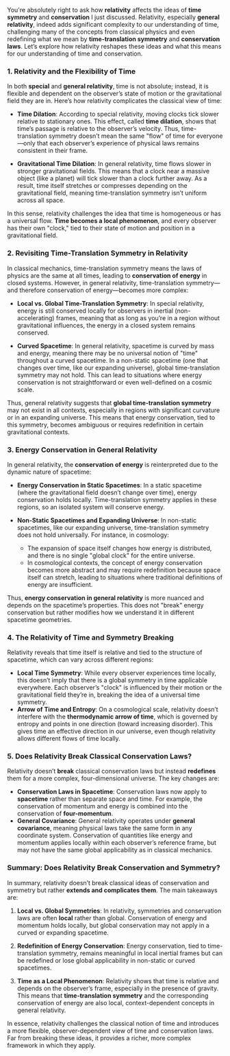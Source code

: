 You're absolutely right to ask how **relativity** affects the ideas of **time symmetry** and **conservation** I just discussed. Relativity, especially **general relativity**, indeed adds significant complexity to our understanding of time, challenging many of the concepts from classical physics and even redefining what we mean by **time-translation symmetry** and **conservation laws**. Let’s explore how relativity reshapes these ideas and what this means for our understanding of time and conservation.

### 1. **Relativity and the Flexibility of Time**

In both **special** and **general relativity**, time is not absolute; instead, it is flexible and dependent on the observer’s state of motion or the gravitational field they are in. Here’s how relativity complicates the classical view of time:

- **Time Dilation**: According to special relativity, moving clocks tick slower relative to stationary ones. This effect, called **time dilation**, shows that time’s passage is relative to the observer’s velocity. Thus, time-translation symmetry doesn’t mean the same "flow" of time for everyone—only that each observer’s experience of physical laws remains consistent in their frame.
  
- **Gravitational Time Dilation**: In general relativity, time flows slower in stronger gravitational fields. This means that a clock near a massive object (like a planet) will tick slower than a clock further away. As a result, time itself stretches or compresses depending on the gravitational field, meaning time-translation symmetry isn’t uniform across all space.

In this sense, relativity challenges the idea that time is homogeneous or has a universal flow. **Time becomes a local phenomenon**, and every observer has their own "clock," tied to their state of motion and position in a gravitational field.

### 2. **Revisiting Time-Translation Symmetry in Relativity**

In classical mechanics, time-translation symmetry means the laws of physics are the same at all times, leading to **conservation of energy** in closed systems. However, in general relativity, time-translation symmetry—and therefore conservation of energy—becomes more complex:

- **Local vs. Global Time-Translation Symmetry**: In special relativity, energy is still conserved locally for observers in inertial (non-accelerating) frames, meaning that as long as you’re in a region without gravitational influences, the energy in a closed system remains conserved.
  
- **Curved Spacetime**: In general relativity, spacetime is curved by mass and energy, meaning there may be no universal notion of "time" throughout a curved spacetime. In a non-static spacetime (one that changes over time, like our expanding universe), global time-translation symmetry may not hold. This can lead to situations where energy conservation is not straightforward or even well-defined on a cosmic scale.

Thus, general relativity suggests that **global time-translation symmetry** may not exist in all contexts, especially in regions with significant curvature or in an expanding universe. This means that energy conservation, tied to this symmetry, becomes ambiguous or requires redefinition in certain gravitational contexts.

### 3. **Energy Conservation in General Relativity**

In general relativity, the **conservation of energy** is reinterpreted due to the dynamic nature of spacetime:

- **Energy Conservation in Static Spacetimes**: In a static spacetime (where the gravitational field doesn’t change over time), energy conservation holds locally. Time-translation symmetry applies in these regions, so an isolated system will conserve energy.
  
- **Non-Static Spacetimes and Expanding Universe**: In non-static spacetimes, like our expanding universe, time-translation symmetry does not hold universally. For instance, in cosmology:
  - The expansion of space itself changes how energy is distributed, and there is no single "global clock" for the entire universe.
  - In cosmological contexts, the concept of energy conservation becomes more abstract and may require redefinition because space itself can stretch, leading to situations where traditional definitions of energy are insufficient.

Thus, **energy conservation in general relativity** is more nuanced and depends on the spacetime’s properties. This does not "break" energy conservation but rather modifies how we understand it in different spacetime geometries.

### 4. **The Relativity of Time and Symmetry Breaking**

Relativity reveals that time itself is relative and tied to the structure of spacetime, which can vary across different regions:
- **Local Time Symmetry**: While every observer experiences time locally, this doesn’t imply that there is a global symmetry in time applicable everywhere. Each observer’s "clock" is influenced by their motion or the gravitational field they’re in, breaking the idea of a universal time symmetry.
- **Arrow of Time and Entropy**: On a cosmological scale, relativity doesn’t interfere with the **thermodynamic arrow of time**, which is governed by entropy and points in one direction (toward increasing disorder). This gives time an effective direction in our universe, even though relativity allows different flows of time locally.

### 5. **Does Relativity Break Classical Conservation Laws?**

Relativity doesn’t **break** classical conservation laws but instead **redefines** them for a more complex, four-dimensional universe. The key changes are:

- **Conservation Laws in Spacetime**: Conservation laws now apply to **spacetime** rather than separate space and time. For example, the conservation of momentum and energy is combined into the conservation of **four-momentum**.
- **General Covariance**: General relativity operates under **general covariance**, meaning physical laws take the same form in any coordinate system. Conservation of quantities like energy and momentum applies locally within each observer’s reference frame, but may not have the same global applicability as in classical mechanics.

### Summary: Does Relativity Break Conservation and Symmetry?

In summary, relativity doesn’t break classical ideas of conservation and symmetry but rather **extends and complicates them**. The main takeaways are:

1. **Local vs. Global Symmetries**: In relativity, symmetries and conservation laws are often **local** rather than global. Conservation of energy and momentum holds locally, but global conservation may not apply in a curved or expanding spacetime.
   
2. **Redefinition of Energy Conservation**: Energy conservation, tied to time-translation symmetry, remains meaningful in local inertial frames but can be redefined or lose global applicability in non-static or curved spacetimes.

3. **Time as a Local Phenomenon**: Relativity shows that time is relative and depends on the observer’s frame, especially in the presence of gravity. This means that **time-translation symmetry** and the corresponding conservation of energy are also local, context-dependent concepts in general relativity.

In essence, relativity challenges the classical notion of time and introduces a more flexible, observer-dependent view of time and conservation laws. Far from breaking these ideas, it provides a richer, more complex framework in which they apply.

